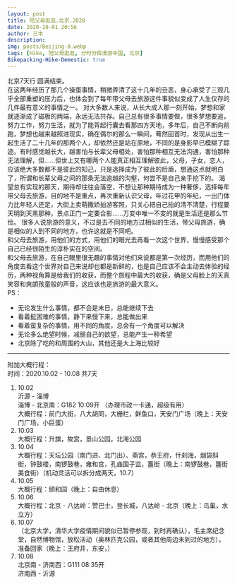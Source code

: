 ```yaml
---
layout: post
title: 陪父母逛逛.北京.2020
date: 2020-10-01 20:56
author: 三丰
description:
img: posts/Beijing-0.webp
tags: [Hike, 陪父母逛逛, 分时分段漫游中国, 北京]
Bikepacking-Hike-Demestic: true
---
```

北京7天行 圆满结束。<br>
在这两年经历了那几个操蛋事情，稍微弄清了这十几年的丑恶，身心承受了三观几乎全部重塑的压力后，也体会到了每年带父母去旅游这件事貌似变成了人生仅存的几件最有意义的事情之一。
对大多数人来说，从长大成人那一刻开始，梦想和家就逐渐成了磁极的两端，永远无法共存。自己总有很多事情要做，很多梦想要追，努力工作，努力生活，就为了能背起行囊去看那四方天地，多年后，自己不断向前跑，梦想也越来越照进现实，确在偶尔的那么一瞬间，蓦然回首时，发现从出生一起生活了二十几年的那两个人，却依然还是站在原地，不同的是身影早已模糊了踪迹。有时感觉越长大，越害怕与长辈父母相处，害怕那种相互无法沟通，害怕那种无法理解，但……但世上又有哪两个人能真正相互理解彼此，父母，子女，恋人，应该绝大多数都不是彼此的知己，只是选择成为了彼此的后盾，想通这点就明白了，所谓和长辈父母之间的那条无法逾越的沟壑，何尝不是自己亲手挖下的。
渴望总有实现的那天，期待却往往会落空，不想让那种期待成为一种奢侈，选择每年带父母去旅游，目的地不是重点，再次重新认识父母，年过花甲的年纪，一出门体力比年轻人还足，大街上卖萌撒娇拍游客照，只关心把自己拍的清不清楚，行程要天明到天黑那种，景点正门一定要合影……万变中唯一不变的就是生活还是那么节俭。
很多人说旅游的意义，不过是去不同的地方过相似的生活，带父母旅游，确是相似的人到不同的地方，也许这就是不同吧。<br>
和父母去旅游，用他们的方式，用他们的眼光去再看一次这个世界，慢慢感受那个自己已经很陌生的淳朴实在的空间。<br>
和父母去旅游，在自己眼里很无趣的事情对他们来说都是第一次经历，而用他们的角度去看这个世界对自己来说却也都是新鲜的，也是自己应该不会主动去体验的经历，两种视角算是给我们的收获，而整个旅程中最大的收获，确是父母脸上的天真笑容和爽朗孩童般的声音，这应该也是旅游的最大意义。<br>
PS：
- 无论发生什么事情，都不会是末日，总能继续下去
- 看着挺困难的事情，静下来慢下来，总能做出来
- 看着蛮复杂的事情，用不同的角度，总会有一个角度可以解决
- 无论多么绝望时候，减弱自己的欲望，总能产生一种希望
- 北京除了吃的和周围的大山，其他还是大上海比较好

---
附加大概行程：<br>
时间：2020.10.02 - 10.08 共7天
1. 10.02<br>
沂源 - 淄博<br>
淄博 - 北京南：G182 10:09开 （办理市政一卡通，超级有用）<br>
大概行程：前门大街，八大胡同，大栅栏，鲜鱼口，天安门广场（晚上：天安门广场，小巨蛋）<br>
2. 10.03<br>
大概行程：升旗，故宫，景山公园，北海公园
3. 10.04<br>
大概行程：天坛公园（南门进、北门出）、斋宫，恭王府，什刹海，烟袋斜街，钟鼓楼，南锣鼓巷，雍和宫，孔庙国子监，簋街（晚上：南锣鼓巷，簋街美食街）（机动灵活可以拆分成两天，10.7）<br>
4. 10.05<br>
大概行程：颐和园（晚上：自由休息）<br>
5. 10.06<br>
大概行程：北京 - 八达岭：赞巴士，登长城，八达岭 - 北京（晚上：鸟巢，水立方）
6. 10.07<br>
（北京大学，清华大学疫情期间貌似已暂停参观，到时再确认），毛主席纪念堂，自然博物馆，放松活动（奥林匹克公园，或者其他周边未到过的地方），准备回家（晚上：王府井，东安，）<br>
7. 10.08<br> 
北京南 - 济南西：G111 08:35开<br>
济南西 - 沂源
